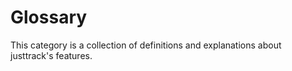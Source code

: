# Glossary

This category is a collection of definitions and explanations about justtrack's features.
